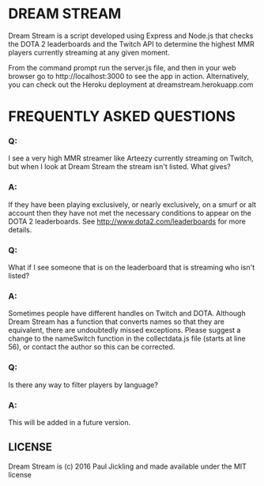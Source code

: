 # DREAM STREAM

Dream Stream is a script developed using Express and Node.js that checks the
DOTA 2 leaderboards and the Twitch API to determine the highest MMR players
currently streaming at any given moment.

From the command prompt run the server.js file, and then in your web browser go
to http://localhost:3000 to see the app in action. Alternatively, you can check
out the Heroku deployment at dreamstream.herokuapp.com

# FREQUENTLY ASKED QUESTIONS

### Q:

I see a very high MMR streamer like Arteezy currently streaming on Twitch,
but when I look at Dream Stream the stream isn't listed. What gives?

### A:

If they have been playing exclusively, or nearly exclusively, on a smurf or alt
account then they have not met the necessary conditions to appear on the DOTA 2
leaderboards. See http://www.dota2.com/leaderboards for more details.

### Q:

What if I see someone that is on the leaderboard that is streaming who isn't
listed?

### A:
Sometimes people have different handles on Twitch and DOTA. Although
Dream Stream has a function that converts names so that they are equivalent,
there are undoubtedly missed exceptions. Please suggest a change to the
nameSwitch function in the collectdata.js file (starts at line 56), or
contact the author so this can be corrected.

### Q:

Is there any way to filter players by language?

### A:

This will be added in a future version.

## LICENSE

Dream Stream is (c) 2016 Paul Jickling and made available under the MIT license
